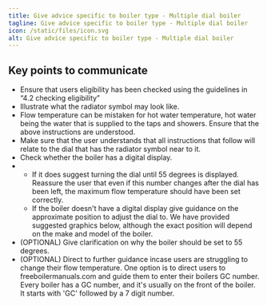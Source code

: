```yaml
---
title: Give advice specific to boiler type - Multiple dial boiler
tagline: Give advice specific to boiler type - Multiple dial boiler
icon: /static/files/icon.svg
alt: Give advice specific to boiler type - Multiple dial boiler
---
```

## Key points to communicate

* Ensure that users eligibility has been checked using the guidelines in “4.2 checking eligibility” 
* Illustrate what the radiator symbol may look like. 
* Flow temperature can be mistaken for hot water temperature, hot water being the water that is supplied to the taps and showers. Ensure that the above instructions are understood.
* Make sure that the user understands that all instructions that follow will relate to the dial that has the radiator symbol near to it.
* Check whether the boiler has a digital display. 
* * If it does suggest turning the dial until 55 degrees is displayed. Reassure the user that even if this number changes after the dial has been left, the maximum flow temperature should have been set correctly.
  * If the boiler doesn't have a digital display give guidance on the approximate position to adjust the dial to. We have provided suggested graphics below, although the exact position will depend on the make and model of the boiler. 
* (OPTIONAL) Give clarification on why the boiler should be set to 55 degrees.
* (OPTIONAL) Direct to further guidance incase users are struggling to change their flow temperature. One option is to direct users to freeboilermanuals.com and guide them to enter their boilers GC number. Every boiler has a GC number, and it's usually on the front of the boiler. It starts with 'GC' followed by a 7 digit number.